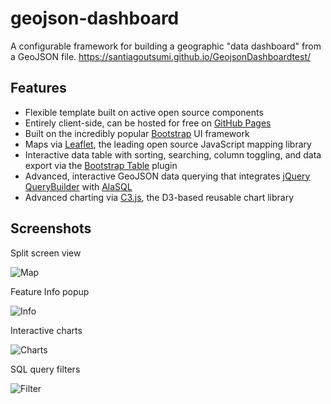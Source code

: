 # geojson-dashboard
A configurable framework for building a geographic "data dashboard" from a GeoJSON file.
https://santiagoutsumi.github.io/GeojsonDashboardtest/

## Features

* Flexible template built on active open source components
* Entirely client-side, can be hosted for free on [GitHub Pages](https://pages.github.com/)
* Built on the incredibly popular [Bootstrap](http://getbootstrap.com/) UI framework
* Maps via [Leaflet](http://leafletjs.com/), the leading open source JavaScript mapping library
* Interactive data table with sorting, searching, column toggling, and data export via the [Bootstrap Table](http://bootstrap-table.wenzhixin.net.cn/) plugin
* Advanced, interactive GeoJSON data querying that integrates [jQuery QueryBuilder](http://mistic100.github.io/jQuery-QueryBuilder/index.html) with [AlaSQL](http://alasql.org/)
* Advanced charting via [C3.js](http://c3js.org/), the D3-based reusable chart library

## Screenshots

Split screen view

![Map](https://raw.githubusercontent.com/fulcrumapp/geojson-dashboard/gh-pages/screenshots/map.png)

Feature Info popup

![Info](https://raw.githubusercontent.com/fulcrumapp/geojson-dashboard/gh-pages/screenshots/info.png)

Interactive charts

![Charts](https://raw.githubusercontent.com/fulcrumapp/geojson-dashboard/gh-pages/screenshots/charts.png)

SQL query filters

![Filter](https://raw.githubusercontent.com/fulcrumapp/geojson-dashboard/gh-pages/screenshots/filter.png)
